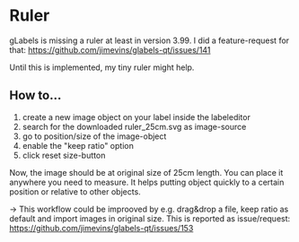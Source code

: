 # Ruler
gLabels is missing a ruler at least in version 3.99.
I did a feature-request for that: https://github.com/jimevins/glabels-qt/issues/141

Until this is implemented, my tiny ruler might help.

## How to...
1. create a new image object on your label inside the labeleditor
2. search for the downloaded ruler_25cm.svg as image-source
3. go to position/size of the image-object
4. enable the "keep ratio" option
5. click reset size-button

Now, the image should be at original size of 25cm length. You can place it anywhere you need to measure. It helps putting object quickly to a certain position or relative to other objects.

-> This workflow could be improoved by e.g. drag&drop a file, keep ratio as default and import images in original size. This is reported as issue/request: https://github.com/jimevins/glabels-qt/issues/153
